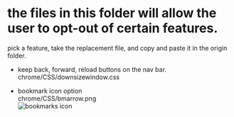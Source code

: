 # the files in this folder will allow the user to opt-out of certain features.<br>
pick a feature, take the replacement file, and copy and paste it in the origin folder.
<br>
- keep back, forward, reload buttons on the nav bar.<br>
chrome/CSS/downsizewindow.css<br>

- bookmark icon option<br>
chrome/CSS/bmarrow.png<br>
![bookmarks icon](https://github.com/soulhotel/Perfection-Firefox-CSS-Theme/assets/155501797/fd3e3409-e884-4986-ac19-7b5e570708ab)<br>
<br>
